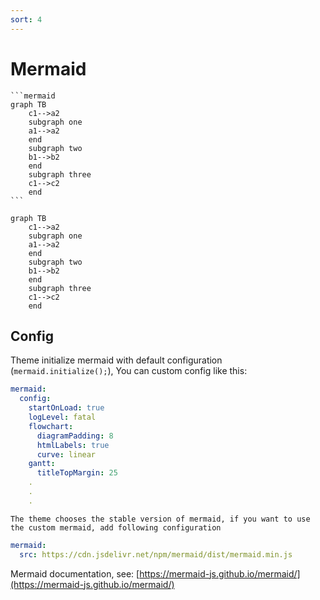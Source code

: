 ```yaml
---
sort: 4
---
```


# Mermaid

    ```mermaid
    graph TB
        c1-->a2
        subgraph one
        a1-->a2
        end
        subgraph two
        b1-->b2
        end
        subgraph three
        c1-->c2
        end
    ```

```mermaid
graph TB
    c1-->a2
    subgraph one
    a1-->a2
    end
    subgraph two
    b1-->b2
    end
    subgraph three
    c1-->c2
    end
```

## Config
Theme initialize mermaid with default configuration (`mermaid.initialize();`), You can custom config like this:

```yml
mermaid:
  config:
    startOnLoad: true
    logLevel: fatal
    flowchart:
      diagramPadding: 8
      htmlLabels: true
      curve: linear
    gantt:
      titleTopMargin: 25
    .
    .
    .
```

```tip
The theme chooses the stable version of mermaid, if you want to use the custom mermaid, add following configuration
```

```yml
mermaid:
  src: https://cdn.jsdelivr.net/npm/mermaid/dist/mermaid.min.js
```

Mermaid documentation, see: [https://mermaid-js.github.io/mermaid/](https://mermaid-js.github.io/mermaid/)
